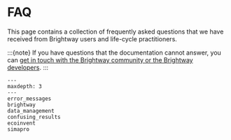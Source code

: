 # FAQ

This page contains a collection of frequently asked questions that we have received from Brightway users and life-cycle practitioners.

:::{note}
If you have questions that the documentation cannot answer, you can [get in touch with the Brightway community or the Brightway developers](../contact/contact.md).
:::


```{toctree}
---
maxdepth: 3
---
error_messages
brightway
data_management
confusing_results
ecoinvent
simapro
```